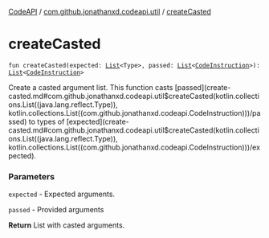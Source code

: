 [CodeAPI](../index.md) / [com.github.jonathanxd.codeapi.util](index.md) / [createCasted](.)

# createCasted

`fun createCasted(expected: `[`List`](https://kotlinlang.org/api/latest/jvm/stdlib/kotlin.collections/-list/index.html)`<Type>, passed: `[`List`](https://kotlinlang.org/api/latest/jvm/stdlib/kotlin.collections/-list/index.html)`<`[`CodeInstruction`](../com.github.jonathanxd.codeapi/-code-instruction.md)`>): `[`List`](https://kotlinlang.org/api/latest/jvm/stdlib/kotlin.collections/-list/index.html)`<`[`CodeInstruction`](../com.github.jonathanxd.codeapi/-code-instruction.md)`>`

Create a casted argument list. This function casts [passed](create-casted.md#com.github.jonathanxd.codeapi.util$createCasted(kotlin.collections.List((java.lang.reflect.Type)), kotlin.collections.List((com.github.jonathanxd.codeapi.CodeInstruction)))/passed) to types of [expected](create-casted.md#com.github.jonathanxd.codeapi.util$createCasted(kotlin.collections.List((java.lang.reflect.Type)), kotlin.collections.List((com.github.jonathanxd.codeapi.CodeInstruction)))/expected).

### Parameters

`expected` - Expected arguments.

`passed` - Provided arguments

**Return**
List with casted arguments.

